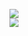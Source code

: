 [![](https://img.shields.io/badge/Made%20With-Github%20Spray-lightgrey.svg?style=for-the-badge&logo=github)](https://github.com/Annihil/github-spray#1460)  
[![](https://i.imgur.com/2DrTn0Z.gif)](https://github.com/Annihil/github-spray)